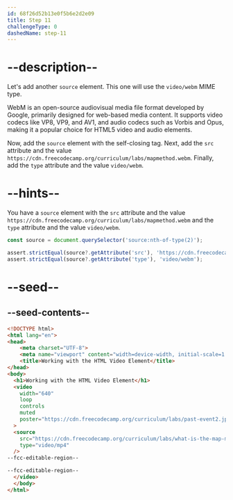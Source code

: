 ```yaml
---
id: 68f26d52b13e0f5b6e2d2e09
title: Step 11
challengeType: 0
dashedName: step-11
---
```


# --description--

Let's add another `source` element. This one will use the `video/webm` MIME type.

WebM is an open-source audiovisual media file format developed by Google,
primarily designed for web-based media content. It supports video codecs like 
VP8, VP9, and AV1, and audio codecs such as Vorbis and Opus, making it a popular
choice for HTML5 video and audio elements.

Now, add the `source` element with the self-closing tag. Next, add the `src` attribute
and the value `https://cdn.freecodecamp.org/curriculum/labs/mapmethod.webm`.
Finally, add the `type` attribute and the value `video/webm`.

# --hints--

You have a `source` element with the `src` attribute and 
the value `https://cdn.freecodecamp.org/curriculum/labs/mapmethod.webm` and
the `type` attribute and the value `video/webm`.

```js
const source = document.querySelector('source:nth-of-type(2)');

assert.strictEqual(source?.getAttribute('src'), 'https://cdn.freecodecamp.org/curriculum/labs/mapmethod.webm');
assert.strictEqual(source?.getAttribute('type'), 'video/webm');
```

# --seed--

## --seed-contents--

```html
<!DOCTYPE html>
<html lang="en">
<head>
    <meta charset="UTF-8">
    <meta name="viewport" content="width=device-width, initial-scale=1.0">
    <title>Working with the HTML Video Element</title>
</head>
<body>
  <h1>Working with the HTML Video Element</h1>
  <video
    width="640"
    loop
    controls
    muted
    poster="https://cdn.freecodecamp.org/curriculum/labs/past-event2.jpg"
  >
  <source
    src="https://cdn.freecodecamp.org/curriculum/labs/what-is-the-map-method-and-how-does-it-work.mp4"
    type="video/mp4"
  />
--fcc-editable-region--

--fcc-editable-region--
  </video>
  </body>
</html>
```
